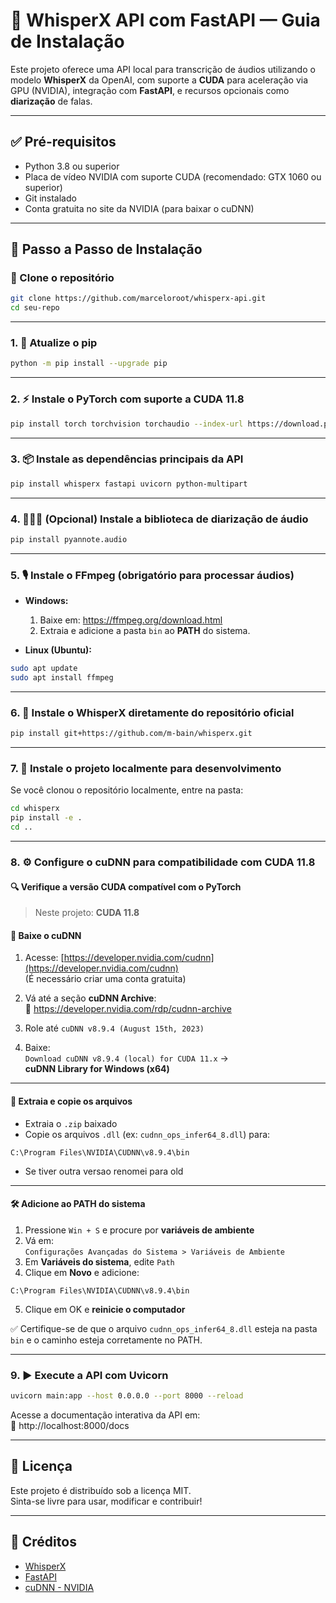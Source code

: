 # 🧠 WhisperX API com FastAPI — Guia de Instalação

Este projeto oferece uma API local para transcrição de áudios utilizando o modelo **WhisperX** da OpenAI, com suporte a **CUDA** para aceleração via GPU (NVIDIA), integração com **FastAPI**, e recursos opcionais como **diarização** de falas.

---

## ✅ Pré-requisitos

- Python 3.8 ou superior
- Placa de vídeo NVIDIA com suporte CUDA (recomendado: GTX 1060 ou superior)
- Git instalado
- Conta gratuita no site da NVIDIA (para baixar o cuDNN)

---

## 🚀 Passo a Passo de Instalação

### 🧬 Clone o repositório

```bash
git clone https://github.com/marceloroot/whisperx-api.git
cd seu-repo
```

---

### 1. 🔄 Atualize o pip

```bash
python -m pip install --upgrade pip
```

---

### 2. ⚡ Instale o PyTorch com suporte a CUDA 11.8

```bash
pip install torch torchvision torchaudio --index-url https://download.pytorch.org/whl/cu118
```

---

### 3. 📦 Instale as dependências principais da API

```bash
pip install whisperx fastapi uvicorn python-multipart
```

---

### 4. 🧑‍🤝‍🧑 (Opcional) Instale a biblioteca de **diarização** de áudio

```bash
pip install pyannote.audio
```

---

### 5. 🎙️ Instale o **FFmpeg** (obrigatório para processar áudios)

- **Windows:**
  1. Baixe em: https://ffmpeg.org/download.html
  2. Extraia e adicione a pasta `bin` ao **PATH** do sistema.

- **Linux (Ubuntu):**

```bash
sudo apt update
sudo apt install ffmpeg
```

---

### 6. 🧬 Instale o WhisperX diretamente do repositório oficial

```bash
pip install git+https://github.com/m-bain/whisperx.git
```

---

### 7. 🧪 Instale o projeto localmente para desenvolvimento

Se você clonou o repositório localmente, entre na pasta:

```bash
cd whisperx
pip install -e .
cd ..
```

---

### 8. ⚙️ Configure o cuDNN para compatibilidade com CUDA 11.8

#### 🔍 Verifique a versão CUDA compatível com o PyTorch  
> Neste projeto: **CUDA 11.8**

#### 🔗 Baixe o cuDNN

1. Acesse: [https://developer.nvidia.com/cudnn](https://developer.nvidia.com/cudnn)  
   (É necessário criar uma conta gratuita)

2. Vá até a seção **cuDNN Archive**:  
   🔗 https://developer.nvidia.com/rdp/cudnn-archive

3. Role até `cuDNN v8.9.4 (August 15th, 2023)`

4. Baixe:  
   `Download cuDNN v8.9.4 (local) for CUDA 11.x` →  
   **cuDNN Library for Windows (x64)**

---

#### 📁 Extraia e copie os arquivos

- Extraia o `.zip` baixado
- Copie os arquivos `.dll` (ex: `cudnn_ops_infer64_8.dll`) para:

```
C:\Program Files\NVIDIA\CUDNN\v8.9.4\bin
```
- Se tiver outra versao renomei para old
---

#### 🛠️ Adicione ao PATH do sistema

1. Pressione `Win + S` e procure por **variáveis de ambiente**  
2. Vá em:  
   `Configurações Avançadas do Sistema > Variáveis de Ambiente`
3. Em **Variáveis do sistema**, edite `Path`  
4. Clique em **Novo** e adicione:

```
C:\Program Files\NVIDIA\CUDNN\v8.9.4\bin
```

5. Clique em OK e **reinicie o computador**

✅ Certifique-se de que o arquivo `cudnn_ops_infer64_8.dll` esteja na pasta `bin` e o caminho esteja corretamente no PATH.

---

### 9. ▶️ Execute a API com Uvicorn

```bash
uvicorn main:app --host 0.0.0.0 --port 8000 --reload
```

Acesse a documentação interativa da API em:  
📍 http://localhost:8000/docs

---

## 🧾 Licença

Este projeto é distribuído sob a licença MIT.  
Sinta-se livre para usar, modificar e contribuir!

---

## 🧠 Créditos

- [WhisperX](https://github.com/m-bain/whisperx)
- [FastAPI](https://fastapi.tiangolo.com/)
- [cuDNN - NVIDIA](https://developer.nvidia.com/cudnn)

